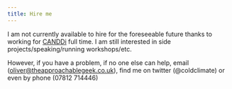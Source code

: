 ```yaml
--- 
title: Hire me
---
```

I am not currently available to hire for the foreseeable future thanks to working for [CANDDi](http://canddi.com) full time. I am still interested in side projects/speaking/running workshops/etc.

However, if you have a problem, if no one else can help,  email (oliver@theapproachablegeek.co.uk), find me on twitter (@coldclimate) or even by phone (07812 714446)
